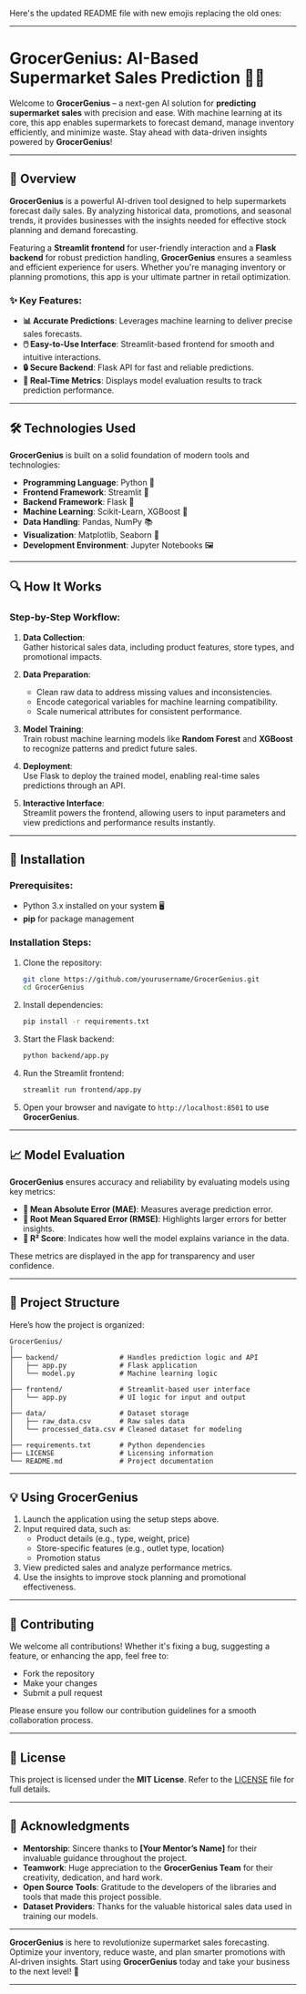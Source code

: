 Here's the updated README file with new emojis replacing the old ones:

---

# **GrocerGenius: AI-Based Supermarket Sales Prediction** 🏪🧠

Welcome to **GrocerGenius** – a next-gen AI solution for **predicting supermarket sales** with precision and ease. With machine learning at its core, this app enables supermarkets to forecast demand, manage inventory efficiently, and minimize waste. Stay ahead with data-driven insights powered by **GrocerGenius**!

---

## 🚦 **Overview**

**GrocerGenius** is a powerful AI-driven tool designed to help supermarkets forecast daily sales. By analyzing historical data, promotions, and seasonal trends, it provides businesses with the insights needed for effective stock planning and demand forecasting.

Featuring a **Streamlit frontend** for user-friendly interaction and a **Flask backend** for robust prediction handling, **GrocerGenius** ensures a seamless and efficient experience for users. Whether you're managing inventory or planning promotions, this app is your ultimate partner in retail optimization.

### ✨ **Key Features**:
- **📊 Accurate Predictions**: Leverages machine learning to deliver precise sales forecasts.
- **🖱️ Easy-to-Use Interface**: Streamlit-based frontend for smooth and intuitive interactions.
- **🔒 Secure Backend**: Flask API for fast and reliable predictions.
- **📌 Real-Time Metrics**: Displays model evaluation results to track prediction performance.

---

## 🛠️ **Technologies Used**

**GrocerGenius** is built on a solid foundation of modern tools and technologies:
- **Programming Language**: Python 🐍
- **Frontend Framework**: Streamlit 🎨
- **Backend Framework**: Flask 🚀
- **Machine Learning**: Scikit-Learn, XGBoost 📡
- **Data Handling**: Pandas, NumPy 📚
- **Visualization**: Matplotlib, Seaborn 🎥
- **Development Environment**: Jupyter Notebooks 🖼️

---

## 🔍 **How It Works**

### Step-by-Step Workflow:

1. **Data Collection**:  
   Gather historical sales data, including product features, store types, and promotional impacts.

2. **Data Preparation**:  
   - Clean raw data to address missing values and inconsistencies.
   - Encode categorical variables for machine learning compatibility.
   - Scale numerical attributes for consistent performance.

3. **Model Training**:  
   Train robust machine learning models like **Random Forest** and **XGBoost** to recognize patterns and predict future sales.

4. **Deployment**:  
   Use Flask to deploy the trained model, enabling real-time sales predictions through an API.

5. **Interactive Interface**:  
   Streamlit powers the frontend, allowing users to input parameters and view predictions and performance results instantly.

---

## 🧰 **Installation**

### Prerequisites:
- Python 3.x installed on your system 🖥️
- **pip** for package management

### Installation Steps:
1. Clone the repository:
   ```bash
   git clone https://github.com/yourusername/GrocerGenius.git
   cd GrocerGenius
   ```

2. Install dependencies:
   ```bash
   pip install -r requirements.txt
   ```

3. Start the Flask backend:
   ```bash
   python backend/app.py
   ```

4. Run the Streamlit frontend:
   ```bash
   streamlit run frontend/app.py
   ```

5. Open your browser and navigate to `http://localhost:8501` to use **GrocerGenius**.

---

## 📈 **Model Evaluation**

**GrocerGenius** ensures accuracy and reliability by evaluating models using key metrics:
- **📏 Mean Absolute Error (MAE)**: Measures average prediction error.
- **📐 Root Mean Squared Error (RMSE)**: Highlights larger errors for better insights.
- **📘 R² Score**: Indicates how well the model explains variance in the data.

These metrics are displayed in the app for transparency and user confidence.

---

## 📂 **Project Structure**

Here’s how the project is organized:

```
GrocerGenius/
│
├── backend/               # Handles prediction logic and API
│   ├── app.py             # Flask application
│   └── model.py           # Machine learning logic
│
├── frontend/              # Streamlit-based user interface
│   └── app.py             # UI logic for input and output
│
├── data/                  # Dataset storage
│   ├── raw_data.csv       # Raw sales data
│   └── processed_data.csv # Cleaned dataset for modeling
│
├── requirements.txt       # Python dependencies
├── LICENSE                # Licensing information
└── README.md              # Project documentation
```

---

## 💡 **Using GrocerGenius**

1. Launch the application using the setup steps above.
2. Input required data, such as:
   - Product details (e.g., type, weight, price)
   - Store-specific features (e.g., outlet type, location)
   - Promotion status
3. View predicted sales and analyze performance metrics.
4. Use the insights to improve stock planning and promotional effectiveness.

---

## 🤝 **Contributing**

We welcome all contributions! Whether it's fixing a bug, suggesting a feature, or enhancing the app, feel free to:
- Fork the repository
- Make your changes
- Submit a pull request

Please ensure you follow our contribution guidelines for a smooth collaboration process.

---

## 📜 **License**

This project is licensed under the **MIT License**. Refer to the [LICENSE](LICENSE) file for full details.

---

## 🙌 **Acknowledgments**

- **Mentorship**: Sincere thanks to **[Your Mentor’s Name]** for their invaluable guidance throughout the project.
- **Teamwork**: Huge appreciation to the **GrocerGenius Team** for their creativity, dedication, and hard work.
- **Open Source Tools**: Gratitude to the developers of the libraries and tools that made this project possible.
- **Dataset Providers**: Thanks for the valuable historical sales data used in training our models.

---

**GrocerGenius** is here to revolutionize supermarket sales forecasting. Optimize your inventory, reduce waste, and plan smarter promotions with AI-driven insights. Start using **GrocerGenius** today and take your business to the next level! 🎉

--- 
